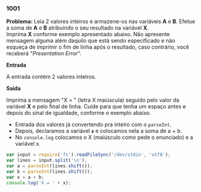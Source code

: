 ### 1001

**Problema:** Leia 2 valores inteiros e armazene-os nas variáveis **A** e **B**. Efetue a soma de **A** e **B** atribuindo o seu resultado na variável **X**. Imprima **X** conforme exemplo apresentado abaixo. Não apresente mensagem alguma além daquilo que está sendo especificado e não esqueça de imprimir o fim de linha após o resultado, caso contrário, você receberá "*Presentation Error*".

**Entrada**

A entrada contém 2 valores inteiros.

**Saída**

Imprima a mensagem "X = " (letra X maiúscula) seguido pelo valor da variável **X** e pelo final de linha. Cuide para que tenha um espaço antes e depois do sinal de igualdade, conforme o exemplo abaixo.

- Entrada dos valores já convertendo pra inteiro com o `parseInt`.
- Depois, declaramos a variável **`x`** e colocamos nela a soma de a + b.
- No `console.log` colocamos o X (maiúsculo como pede o enunciado) e a variável x.

```jsx
var input = require('fs').readFileSync('/dev/stdin', 'utf8');
var lines = input.split('\n');    
var a = parseInt(lines.shift());
var b = parseInt(lines.shift());
var x = a + b;   
console.log('X = ' + x);
```